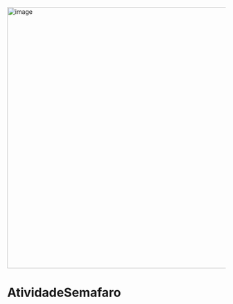<img width="937" height="602" alt="image" src="https://github.com/user-attachments/assets/ae2e67f5-b5fa-4837-a4a3-f43a037a3d6a" />


 # AtividadeSemafaro

